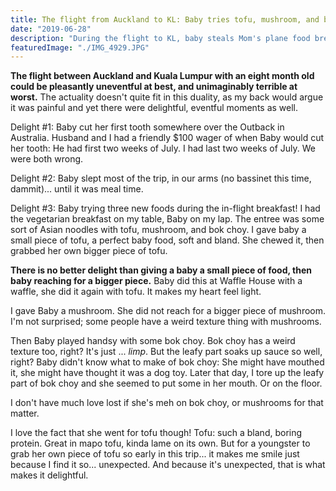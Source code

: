 ```yaml
---
title: The flight from Auckland to KL: Baby tries tofu, mushroom, and bok choy
date: "2019-06-28"
description: "During the flight to KL, baby steals Mom's plane food breakfast and experiences some firsts. "
featuredImage: "./IMG_4929.JPG"
---
```


**The flight between Auckland and Kuala Lumpur with an eight month old could be pleasantly uneventful at best, and unimaginably terrible at worst.** The actuality doesn't quite fit in this duality, as my back would argue it was painful and yet there were delightful, eventful moments as well.  

Delight #1: Baby cut her first tooth somewhere over the Outback in Australia. Husband and I had a friendly $100 wager of when Baby would cut her tooth: He had first two weeks of July. I had last two weeks of July. We were both wrong.

Delight #2: Baby slept most of the trip, in our arms (no bassinet this time, dammit)... until it was meal time.

Delight #3: Baby trying three new foods during the in-flight breakfast! I had the vegetarian breakfast on my table, Baby on my lap. The entree was some sort of Asian noodles with tofu, mushroom, and bok choy. I gave baby a small piece of tofu, a perfect baby food, soft and bland. She chewed it, then grabbed her own bigger piece of tofu.

**There is no better delight than giving a baby a small piece of food, then baby reaching for a bigger piece.** Baby did this at Waffle House with a waffle, she did it again with tofu. It makes my heart feel light.

I gave Baby a mushroom. She did not reach for a bigger piece of mushroom. I'm not surprised; some people have a weird texture thing with mushrooms.

Then Baby played handsy with some bok choy. Bok choy has a weird texture too, right? It's just ... *limp*. But the leafy part soaks up sauce so well, right? Baby didn't know what to make of bok choy: She might have mouthed it, she might have thought it was a dog toy. Later that day, I tore up the leafy part of bok choy and she seemed to put some in her mouth. Or on the floor.

I don't have much love lost if she's meh on bok choy, or mushrooms for that matter.

I love the fact that she went for tofu though! Tofu: such a bland, boring protein. Great in mapo tofu, kinda lame on its own. But for a youngster to grab her own piece of tofu so early in this trip... it makes me smile just because I find it so... unexpected. And because it's unexpected, that is what makes it delightful. 
